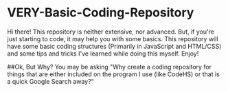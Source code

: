 # VERY-Basic-Coding-Repository
Hi there! This repository is neither extensive, nor advanced. But, if you're just starting to code, it may help you with some basics. This repository will have some basic coding structures (Primarily in JavaScript and HTML/CSS) and some tips and tricks I've learned while doing this myself. Enjoy!

##Ok, But Why?
You may be asking "Why create a coding repository for things that are either included on the program I use (like CodeHS) or that is a quick Google Search away?"
